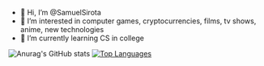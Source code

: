 - 👋 Hi, I’m @SamuelSirota
- 👀 I’m interested in computer games, cryptocurrencies, films, tv shows, anime, new technologies
- 🌱 I’m currently learning CS in college

<!---
SamuelSirota/SamuelSirota is a ✨ special ✨ repository because its `README.md` (this file) appears on your GitHub profile.
You can click the Preview link to take a look at your changes.
--->
![Anurag's GitHub stats](https://github-readme-stats.vercel.app/api?username=SamuelSirota&count_private=true&show_icons=true&theme=tokyonight)
[![Top Languages](https://github-readme-stats.vercel.app/api/top-langs/?username=SamuelSirota&langs_count=10&theme=tokyonight&include_forks=false)](#)
